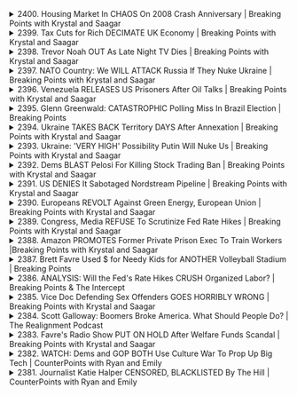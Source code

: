 <details>
<summary>2400. Housing Market In CHAOS On 2008 Crash Anniversary | Breaking Points with Krystal and Saagar</summary><br>

<a href="https://www.youtube.com/watch?v=tob6LPLNhB4" target="_blank">
    <img src="https://img.youtube.com/vi/tob6LPLNhB4/maxresdefault.jpg" 
        alt="[Youtube]" width="200">
</a>

# Housing Market In CHAOS On 2008 Crash Anniversary | Breaking Points with Krystal and Saagar


</details>

<details>
<summary>2399. Tax Cuts for Rich DECIMATE UK Economy | Breaking Points with Krystal and Saagar</summary><br>

<a href="https://www.youtube.com/watch?v=xP0p0ngnakM" target="_blank">
    <img src="https://img.youtube.com/vi/xP0p0ngnakM/maxresdefault.jpg" 
        alt="[Youtube]" width="200">
</a>

# Tax Cuts for Rich DECIMATE UK Economy | Breaking Points with Krystal and Saagar


</details>

<details>
<summary>2398. Trevor Noah OUT As Late Night TV Dies | Breaking Points with Krystal and Saagar</summary><br>

<a href="https://www.youtube.com/watch?v=QARmJCvXMSM" target="_blank">
    <img src="https://img.youtube.com/vi/QARmJCvXMSM/maxresdefault.jpg" 
        alt="[Youtube]" width="200">
</a>

# Trevor Noah OUT As Late Night TV Dies | Breaking Points with Krystal and Saagar


</details>

<details>
<summary>2397. NATO Country: We WILL ATTACK Russia If They Nuke Ukraine | Breaking Points with Krystal and Saagar</summary><br>

<a href="https://www.youtube.com/watch?v=emueyIKpBnU" target="_blank">
    <img src="https://img.youtube.com/vi/emueyIKpBnU/maxresdefault.jpg" 
        alt="[Youtube]" width="200">
</a>

# NATO Country: We WILL ATTACK Russia If They Nuke Ukraine | Breaking Points with Krystal and Saagar


</details>

<details>
<summary>2396. Venezuela RELEASES US Prisoners After Oil Talks | Breaking Points with Krystal and Saagar</summary><br>

<a href="https://www.youtube.com/watch?v=hqxXIFDxKgc" target="_blank">
    <img src="https://img.youtube.com/vi/hqxXIFDxKgc/maxresdefault.jpg" 
        alt="[Youtube]" width="200">
</a>

# Venezuela RELEASES US Prisoners After Oil Talks | Breaking Points with Krystal and Saagar


</details>

<details>
<summary>2395. Glenn Greenwald: CATASTROPHIC Polling Miss In Brazil Election | Breaking Points</summary><br>

<a href="https://www.youtube.com/watch?v=HRk46IVaeB8" target="_blank">
    <img src="https://img.youtube.com/vi/HRk46IVaeB8/maxresdefault.jpg" 
        alt="[Youtube]" width="200">
</a>

# Glenn Greenwald: CATASTROPHIC Polling Miss In Brazil Election | Breaking Points


</details>

<details>
<summary>2394. Ukraine TAKES BACK Territory DAYS After Annexation | Breaking Points with Krystal and Saagar</summary><br>

<a href="https://www.youtube.com/watch?v=UjFVGUEpwUE" target="_blank">
    <img src="https://img.youtube.com/vi/UjFVGUEpwUE/maxresdefault.jpg" 
        alt="[Youtube]" width="200">
</a>

# Ukraine TAKES BACK Territory DAYS After Annexation | Breaking Points with Krystal and Saagar


</details>

<details>
<summary>2393. Ukraine: 'VERY HIGH' Possibility Putin Will Nuke Us | Breaking Points with Krystal and Saagar</summary><br>

<a href="https://www.youtube.com/watch?v=tdxknwjHpVM" target="_blank">
    <img src="https://img.youtube.com/vi/tdxknwjHpVM/maxresdefault.jpg" 
        alt="[Youtube]" width="200">
</a>

# Ukraine: 'VERY HIGH' Possibility Putin Will Nuke Us | Breaking Points with Krystal and Saagar


</details>

<details>
<summary>2392. Dems BLAST Pelosi For Killing Stock Trading Ban | Breaking Points with Krystal and Saagar</summary><br>

<a href="https://www.youtube.com/watch?v=8fy5G0E1Kxo" target="_blank">
    <img src="https://img.youtube.com/vi/8fy5G0E1Kxo/maxresdefault.jpg" 
        alt="[Youtube]" width="200">
</a>

# Dems BLAST Pelosi For Killing Stock Trading Ban | Breaking Points with Krystal and Saagar


</details>

<details>
<summary>2391. US DENIES It Sabotaged Nordstream Pipeline | Breaking Points with Krystal and Saagar</summary><br>

<a href="https://www.youtube.com/watch?v=2aRgDQSWYUo" target="_blank">
    <img src="https://img.youtube.com/vi/2aRgDQSWYUo/maxresdefault.jpg" 
        alt="[Youtube]" width="200">
</a>

# US DENIES It Sabotaged Nordstream Pipeline | Breaking Points with Krystal and Saagar


</details>

<details>
<summary>2390. Europeans REVOLT Against Green Energy, European Union | Breaking Points with Krystal and Saagar</summary><br>

<a href="https://www.youtube.com/watch?v=djEwcnQWpac" target="_blank">
    <img src="https://img.youtube.com/vi/djEwcnQWpac/maxresdefault.jpg" 
        alt="[Youtube]" width="200">
</a>

# Europeans REVOLT Against Green Energy, European Union | Breaking Points with Krystal and Saagar


</details>

<details>
<summary>2389. Congress, Media REFUSE To Scrutinize Fed Rate Hikes | Breaking Points with Krystal and Saagar</summary><br>

<a href="https://www.youtube.com/watch?v=ZAzDPvgKNE8" target="_blank">
    <img src="https://img.youtube.com/vi/ZAzDPvgKNE8/maxresdefault.jpg" 
        alt="[Youtube]" width="200">
</a>

# Congress, Media REFUSE To Scrutinize Fed Rate Hikes | Breaking Points with Krystal and Saagar


</details>

<details>
<summary>2388. Amazon PROMOTES Former Private Prison Exec To Train Workers |Breaking Points with Krystal and Saagar</summary><br>

<a href="https://www.youtube.com/watch?v=qg1bg1a7Zkc" target="_blank">
    <img src="https://img.youtube.com/vi/qg1bg1a7Zkc/maxresdefault.jpg" 
        alt="[Youtube]" width="200">
</a>

# Amazon PROMOTES Former Private Prison Exec To Train Workers |Breaking Points with Krystal and Saagar


</details>

<details>
<summary>2387. Brett Favre Used $ for Needy Kids for ANOTHER Volleyball Stadium | Breaking Points</summary><br>

<a href="https://www.youtube.com/watch?v=Eb5iuOJ0_i8" target="_blank">
    <img src="https://img.youtube.com/vi/Eb5iuOJ0_i8/maxresdefault.jpg" 
        alt="[Youtube]" width="200">
</a>

# Brett Favre Used $ for Needy Kids for ANOTHER Volleyball Stadium | Breaking Points


</details>

<details>
<summary>2386. ANALYSIS: Will the Fed's Rate Hikes CRUSH Organized Labor? | Breaking Points & The Intercept</summary><br>

<a href="https://www.youtube.com/watch?v=SdInKkp4YuY" target="_blank">
    <img src="https://img.youtube.com/vi/SdInKkp4YuY/maxresdefault.jpg" 
        alt="[Youtube]" width="200">
</a>

# ANALYSIS: Will the Fed's Rate Hikes CRUSH Organized Labor? | Breaking Points & The Intercept


</details>

<details>
<summary>2385. Vice Doc Defending Sex Offenders GOES HORRIBLY WRONG | Breaking Points with Krystal and Saagar</summary><br>

<a href="https://www.youtube.com/watch?v=O-4Gr7OpYT4" target="_blank">
    <img src="https://img.youtube.com/vi/O-4Gr7OpYT4/maxresdefault.jpg" 
        alt="[Youtube]" width="200">
</a>

# Vice Doc Defending Sex Offenders GOES HORRIBLY WRONG | Breaking Points with Krystal and Saagar


</details>

<details>
<summary>2384. Scott Galloway: Boomers Broke America. What Should People Do? | The Realignment Podcast</summary><br>

<a href="https://www.youtube.com/watch?v=YfA8gNw_mus" target="_blank">
    <img src="https://img.youtube.com/vi/YfA8gNw_mus/maxresdefault.jpg" 
        alt="[Youtube]" width="200">
</a>

# Scott Galloway: Boomers Broke America. What Should People Do? | The Realignment Podcast


</details>

<details>
<summary>2383. Favre's Radio Show PUT ON HOLD After Welfare Funds Scandal | Breaking Points with Krystal and Saagar</summary><br>

<a href="https://www.youtube.com/watch?v=EB6Tsnao0r4" target="_blank">
    <img src="https://img.youtube.com/vi/EB6Tsnao0r4/maxresdefault.jpg" 
        alt="[Youtube]" width="200">
</a>

# Favre's Radio Show PUT ON HOLD After Welfare Funds Scandal | Breaking Points with Krystal and Saagar


</details>

<details>
<summary>2382. WATCH: Dems and GOP BOTH Use Culture War To Prop Up Big Tech | CounterPoints with Ryan and Emily</summary><br>

<a href="https://www.youtube.com/watch?v=fpmZGdBduZA" target="_blank">
    <img src="https://img.youtube.com/vi/fpmZGdBduZA/maxresdefault.jpg" 
        alt="[Youtube]" width="200">
</a>

# WATCH: Dems and GOP BOTH Use Culture War To Prop Up Big Tech | CounterPoints with Ryan and Emily


</details>

<details>
<summary>2381. Journalist Katie Halper CENSORED, BLACKLISTED By The Hill | CounterPoints with Ryan and Emily</summary><br>

<a href="https://www.youtube.com/watch?v=s9XRSBqMk1Q" target="_blank">
    <img src="https://img.youtube.com/vi/s9XRSBqMk1Q/maxresdefault.jpg" 
        alt="[Youtube]" width="200">
</a>

# Journalist Katie Halper CENSORED, BLACKLISTED By The Hill | CounterPoints with Ryan and Emily


</details>

